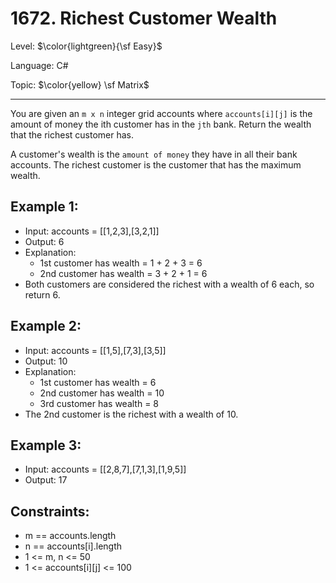 # 1672. Richest Customer Wealth

Level: $\color{lightgreen}{\sf Easy}$

Language: C#

Topic: $\color{yellow} \sf Matrix$

---

You are given an `m x n` integer grid accounts where `accounts[i][j]` is the amount of money the i​​​​​​​​​​​th​​​​ customer has in the `j​​​​​​​​​​​th​​​`​ bank. Return the wealth that the richest customer has.

A customer's wealth is the `amount of money` they have in all their bank accounts. The richest customer is the customer that has the maximum wealth.

 
## Example 1:

- Input: accounts = [[1,2,3],[3,2,1]]
- Output: 6
- Explanation: 
  - 1st customer has wealth = 1 + 2 + 3 = 6
  - 2nd customer has wealth = 3 + 2 + 1 = 6
- Both customers are considered the richest with a wealth of 6 each, so return 6.

## Example 2:

- Input: accounts = [[1,5],[7,3],[3,5]]
- Output: 10
- Explanation: 
  - 1st customer has wealth = 6
  - 2nd customer has wealth = 10 
  - 3rd customer has wealth = 8
- The 2nd customer is the richest with a wealth of 10.

## Example 3:

- Input: accounts = [[2,8,7],[7,1,3],[1,9,5]]
- Output: 17
 

## Constraints:

- m == accounts.length
- n == accounts[i].length
- 1 <= m, n <= 50
- 1 <= accounts[i][j] <= 100